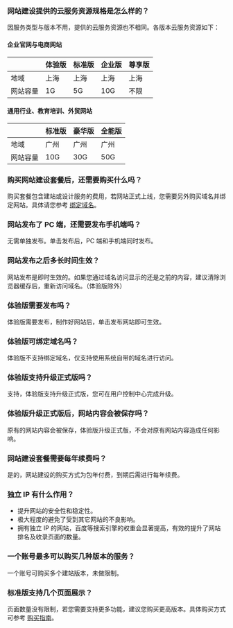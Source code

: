 ### 网站建设提供的云服务资源规格是怎么样的？

因服务类型与版本不用，提供的云服务资源也不相同。各版本云服务资源如下：

#### 企业官网与电商网站
<table>
<thead>
  <tr>
    <th></th>
    <th>体验版</th>
    <th>标准版</th>
    <th>企业版</th>
    <th>尊享版</th>
  </tr>
</thead>
<tbody>
  <tr>
    <td>地域</td>
    <td>上海</td>
    <td>上海</td>
    <td>上海</td>
    <td>上海</td>
  </tr>
  <tr>
    <td>网站容量</td>
    <td>1G</td>
    <td>5G</td>
    <td>10G</td>
    <td>不限</td>
  </tr>
</tbody>
</table>

#### 通用行业、教育培训、外贸网站
<table>
<thead>
  <tr>
    <th></th>
    <th>标准版</th>
    <th>豪华版</th>
    <th>全能版</th>
  </tr>
</thead>
<tbody>
  <tr>
    <td>地域</td>
    <td>广州</td>
    <td>广州</td>
    <td>广州</td>
  </tr>
  <tr>
    <td>网站容量</td>
    <td>10G</td>
    <td>30G</td>
    <td>50G</td>
  </tr>
</tbody>
</table>

### 购买网站建设套餐后，还需要购买什么吗？
购买套餐包含建站或设计服务的费用，若网站正式上线，您需要另外购买域名并绑定网站。具体请您参考 [绑定域名](https://cloud.tencent.com/document/product/1276/48482)。

### 网站发布了 PC 端，还需要发布手机端吗？
无需单独发布。单击发布后，PC 端和手机端同时发布。

### 网站发布之后多长时间生效？
网站发布是即时生效的。如果您通过域名访问显示的还是之前的内容，建议清除浏览器缓存后，重新访问域名。（体验版除外）

### 体验版需要发布吗？
体验版需要发布，制作好网站后，单击发布网站即可生效。

### 体验版可绑定域名吗？
体验版不支持绑定域名，仅支持使用系统自带的域名进行访问。

### 体验版支持升级正式版吗？
支持，体验版支持升级正式版，您可在用户控制中心完成升级。

### 体验版升级正式版后，网站内容会被保存吗？
原有的网站内容会被保存，体验版升级正式版，不会对原有网站内容造成任何影响。

### 网站建设套餐需要每年续费吗？
是的，网站建设的购买方式为包年付费，到期后需进行每年续费。

### 独立 IP 有什么作用？
- 提升网站的安全性和稳定性。
- 极大程度的避免了受到其它网站的不良影响。
- 拥有独立 IP 的网站，百度等搜索引擎的权重会显著提高，有效的提升了网站排名及收录页面的数量。

### 一个账号最多可以购买几种版本的服务？
一个账号可购买多个建站版本，未做限制。

### 标准版支持几个页面展示？
页面数量没有限制，若您需要支持更多功能，建议您购买更高版本。具体购买方式可参考 [购买指南](https://cloud.tencent.com/document/product/1276/46518)。
